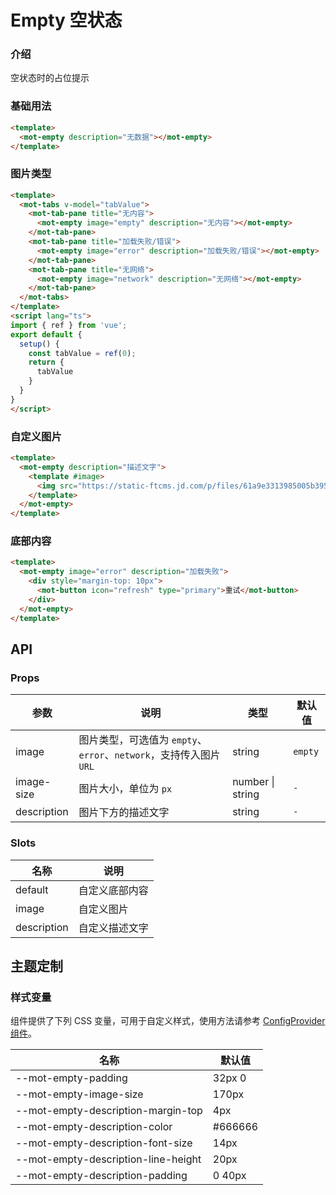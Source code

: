 # Empty 空状态

### 介绍

空状态时的占位提示

### 基础用法

```html
<template>
  <mot-empty description="无数据"></mot-empty>
</template>
```

### 图片类型

```html
<template>
  <mot-tabs v-model="tabValue">
    <mot-tab-pane title="无内容">
      <mot-empty image="empty" description="无内容"></mot-empty>
    </mot-tab-pane>
    <mot-tab-pane title="加载失败/错误">
      <mot-empty image="error" description="加载失败/错误"></mot-empty>
    </mot-tab-pane>
    <mot-tab-pane title="无网络">
      <mot-empty image="network" description="无网络"></mot-empty>
    </mot-tab-pane>
  </mot-tabs>
</template>
<script lang="ts">
import { ref } from 'vue';
export default {
  setup() {
    const tabValue = ref(0);
    return {
      tabValue
    }
  }
}
</script>
```

### 自定义图片

```html
<template>
  <mot-empty description="描述文字">
    <template #image>
      <img src="https://static-ftcms.jd.com/p/files/61a9e3313985005b3958672e.png" />
    </template>
  </mot-empty>
</template>
```

### 底部内容

```html
<template>
  <mot-empty image="error" description="加载失败">
    <div style="margin-top: 10px">
      <mot-button icon="refresh" type="primary">重试</mot-button>
    </div>
  </mot-empty>
</template>
```

## API

### Props

| 参数        | 说明                                                               | 类型             | 默认值  |
| ----------- | ------------------------------------------------------------------ | ---------------- | ------- |
| image       | 图片类型，可选值为 `empty`、`error`、`network`，支持传入图片 `URL` | string           | `empty` |
| image-size  | 图片大小，单位为 `px`                                              | number \| string | `-`     |
| description | 图片下方的描述文字                                                 | string           | `-`     |

### Slots

| 名称        | 说明           |
| ----------- | -------------- |
| default     | 自定义底部内容 |
| image       | 自定义图片     |
| description | 自定义描述文字 |

## 主题定制

### 样式变量

组件提供了下列 CSS 变量，可用于自定义样式，使用方法请参考 [ConfigProvider 组件](/components/configprovider)。

| 名称                                | 默认值  |
| ----------------------------------- | ------- |
| --mot-empty-padding                 | 32px 0  |
| --mot-empty-image-size              | 170px   |
| --mot-empty-description-margin-top  | 4px     |
| --mot-empty-description-color       | #666666 |
| --mot-empty-description-font-size   | 14px    |
| --mot-empty-description-line-height | 20px    |
| --mot-empty-description-padding     | 0 40px  |
